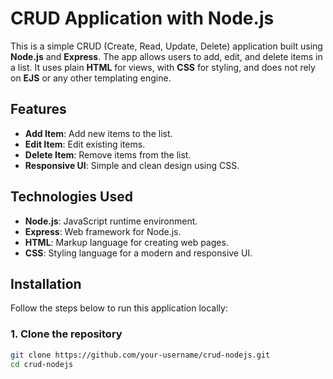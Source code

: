 # CRUD Application with Node.js

This is a simple CRUD (Create, Read, Update, Delete) application built using **Node.js** and **Express**. The app allows users to add, edit, and delete items in a list. It uses plain **HTML** for views, with **CSS** for styling, and does not rely on **EJS** or any other templating engine.

## Features

- **Add Item**: Add new items to the list.
- **Edit Item**: Edit existing items.
- **Delete Item**: Remove items from the list.
- **Responsive UI**: Simple and clean design using CSS.

## Technologies Used

- **Node.js**: JavaScript runtime environment.
- **Express**: Web framework for Node.js.
- **HTML**: Markup language for creating web pages.
- **CSS**: Styling language for a modern and responsive UI.

## Installation

Follow the steps below to run this application locally:

### 1. Clone the repository

```bash
git clone https://github.com/your-username/crud-nodejs.git
cd crud-nodejs
